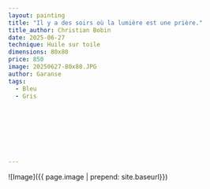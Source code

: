```yaml
---
layout: painting
title: "Il y a des soirs où la lumière est une prière."        
title_author: Christian Bobin      
date: 2025-06-27
technique: Huile sur toile
dimensions: 80x80
price: 850
image: 20250627-80x80.JPG
author: Garanse
tags:
  - Bleu
  - Gris
  
  
  
 
 
  
  
  
---
```

![Image]({{ page.image | prepend: site.baseurl}})

